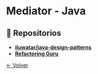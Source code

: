 # Mediator - Java

## 🌟 Repositorios
- **[iluwatar/java-design-patterns](https://github.com/iluwatar/java-design-patterns/tree/master/mediator)**
- **[Refactoring Guru](https://refactoring.guru/design-patterns/mediator/java/example)**

[← Volver](../README.md)
